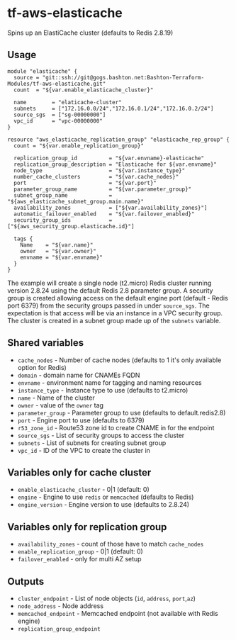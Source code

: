 # tf-aws-elasticache

Spins up an ElastiCache cluster (defaults to Redis 2.8.19)

## Usage

```
module "elasticache" {
  source = "git::ssh://git@gogs.bashton.net:Bashton-Terraform-Modules/tf-aws-elasticache.git"
  count  = "${var.enable_elasticache_cluster}"

  name        = "elaticache-cluster"
  subnets     = ["172.16.0.0/24","172.16.0.1/24","172.16.0.2/24"]
  source_sgs  = ["sg-00000000"]
  vpc_id      = "vpc-00000000"
}
```

```
resource "aws_elasticache_replication_group" "elasticache_rep_group" {
  count = "${var.enable_replication_group}"

  replication_group_id          = "${var.envname}-elasticache"
  replication_group_description = "Elasticache for ${var.envname}"
  node_type                     = "${var.instance_type}"
  number_cache_clusters         = "${var.cache_nodes}"
  port                          = "${var.port}"
  parameter_group_name          = "${var.parameter_group}"
  subnet_group_name             = "${aws_elasticache_subnet_group.main.name}"
  availability_zones            = ["${var.availability_zones}"]
  automatic_failover_enabled    = "${var.failover_enabled}"
  security_group_ids            = ["${aws_security_group.elasticache.id}"]

  tags {
    Name    = "${var.name}"
    owner   = "${var.owner}"
    envname = "${var.envname}"
  }
}
```

The example will create a single node (t2.micro) Redis cluster running version
2.8.24 using the default Redis 2.8 parameter group. A security group is created
allowing access on the default engine port (default - Redis port 6379) from the
security groups passed in under `source_sgs`. The expectation is that access
will be via an instance in a VPC security group. The cluster is created in a
subnet group made up of the `subnets` variable.

## Shared variables
* `cache_nodes` - Number of cache nodes (defaults to 1 it's only available option
  for Redis)
* `domain` - domain name for CNAMEs FQDN
* `envname` - environment name for tagging and naming resources
* `instance_type` - Instance type to use (defaults to t2.micro)
* `name` - Name of the cluster
* `owner` - value of the `owner` tag
* `parameter_group` - Parameter group to use (defaults to default.redis2.8)
* `port` - Engine port to use (defaults to 6379)
* `r53_zone_id` - Route53 zone id to create CNAME in for the endpoint
* `source_sgs` - List of security groups to access the cluster
* `subnets` - List of subnets for creating subnet group
* `vpc_id` - ID of the VPC to create the cluster in


## Variables only for cache cluster
* `enable_elasticache_cluster` - 0|1 (default: 0)
* `engine` - Engine to use `redis` or `memcached` (defaults to Redis)
* `engine_version` - Engine version to use (defaults to 2.8.24)

## Variables only for replication group
* `availability_zones` - count of those have to match `cache_nodes`
* `enable_replication_group` - 0|1 (default: 0)
* `failover_enabled` - only for multi AZ setup

## Outputs
* `cluster_endpoint` - List of node objects (`id`, `address`, `port`,`az`)
* `node_address` - Node address
* `memcached_endpoint` - Memcached endpoint (not available with Redis engine)
* `replication_group_endpoint`
